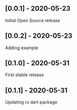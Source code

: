 ## [0.0.1] - 2020-05-23
   Initial Open Source release
   
## [0.0.2] - 2020-05-23
   Adding example
   
 ## [0.1.0] - 2020-05-31
   First stable release
   
  ## [0.1.1] - 2020-05-31
   Updating rx dart package

